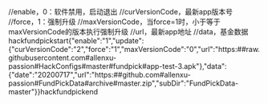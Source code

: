 //enable，0：软件禁用，启动退出
//curVersionCode，最新app版本号
//force，1：强制升级
//maxVersionCode，当force=1时，小于等于maxVersionCode的版本执行强制升级
//url，最新app地址
//data，基金数据
hackfundpickstart{"enable":"1","update":{"curVersionCode":"2","force":"1","maxVersionCode":"0","url":"https:##raw.githubusercontent.com#allenxu-passion#HackConfigs#master#fundpick#app-test-3.apk"},"data":{"date":"20200717","url":"https:##github.com#allenxu-passion#FundPickData#archive#master.zip","subDir":"FundPickData-master"}}hackfundpickend
